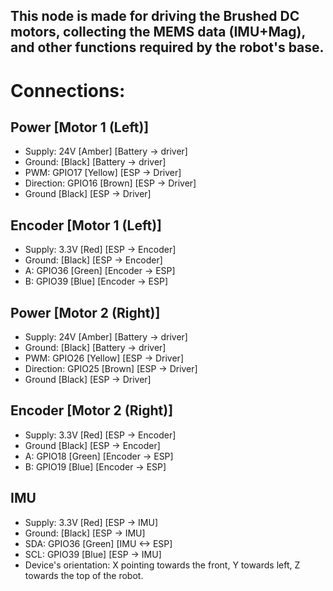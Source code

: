 ## This node is made for driving the Brushed DC motors, collecting the MEMS data (IMU+Mag), and other functions required by the robot's base.

# Connections:
## Power [Motor 1 (Left)]
* Supply: 24V [Amber] [Battery -> driver]
* Ground: [Black] [Battery -> driver]
* PWM: GPIO17 [Yellow] [ESP -> Driver]
* Direction: GPIO16 [Brown] [ESP -> Driver]
* Ground [Black] [ESP -> Driver]
## Encoder [Motor 1 (Left)]
* Supply: 3.3V [Red] [ESP -> Encoder]
* Ground: [Black] [ESP -> Encoder]
* A: GPIO36 [Green] [Encoder -> ESP]
* B: GPIO39 [Blue] [Encoder -> ESP]
## Power [Motor 2 (Right)]
* Supply: 24V [Amber] [Battery -> driver]
* Ground: [Black] [Battery -> driver]
* PWM: GPIO26 [Yellow] [ESP -> Driver]
* Direction: GPIO25 [Brown] [ESP -> Driver]
* Ground [Black] [ESP -> Driver]
## Encoder [Motor 2 (Right)]
* Supply: 3.3V [Red] [ESP -> Encoder]
* Ground [Black] [ESP -> Encoder]
* A: GPIO18 [Green] [Encoder -> ESP]
* B: GPIO19 [Blue] [Encoder -> ESP]
## IMU
* Supply: 3.3V [Red] [ESP -> IMU]
* Ground: [Black] [ESP -> IMU]
* SDA: GPIO36 [Green] [IMU <-> ESP]
* SCL: GPIO39 [Blue] [ESP -> IMU]
* Device's orientation: X pointing towards the front, Y towards left, Z towards the top of the robot.
